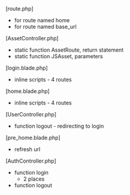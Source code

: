 [route.php]
- for route named home
- for route named base_url

[AssetController.php]
- static function AssetRoute, return statement
- static function JSAsset, parameters

[login.blade.php]
- inline scripts - 4 routes

[home.blade.php]
- inline scripts - 4 routes

[UserController.php]
- function logout - redirecting to login

[pre_home.blade.php]
- refresh url

[AuthController.php]
- function login
    - 2 places
- function logout



